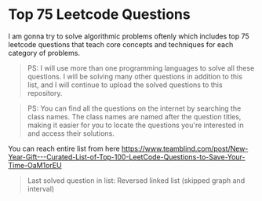 # Top 75 Leetcode Questions

I am gonna try to solve algorithmic problems oftenly which includes top 75 leetcode questions that teach core concepts and techniques for each category of problems.


> PS: I will use more than one programming languages to solve all these questions. I will be solving many other questions in addition to this list, and I will continue to upload the solved questions to this repository. 

> PS: You can find all the questions on the internet by searching the class names. The class names are named after the question titles, making it easier for you to locate the questions you're interested in and access their solutions.


You can reach entire list from here
https://www.teamblind.com/post/New-Year-Gift---Curated-List-of-Top-100-LeetCode-Questions-to-Save-Your-Time-OaM1orEU


> Last solved question in list: Reversed linked list (skipped graph and interval)
